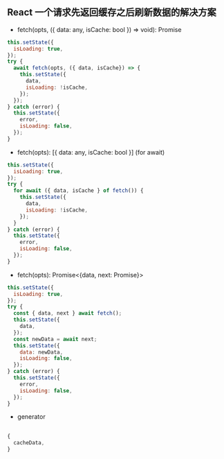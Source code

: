 ## React 一个请求先返回缓存之后刷新数据的解决方案

* fetch(opts, ({ data: any, isCache: bool }) => void): Promise<data>
  
```javascript
this.setState({
  isLoading: true,
});
try {
  await fetch(opts, ({ data, isCache}) => {
    this.setState({
      data,
      isLoading: !isCache,
    });
  });
} catch (error) {
  this.setState({
    error,
    isLoading: false,
  });
}
```

* fetch(opts): [{ data: any, isCache: bool }] (for await)

```javascript
this.setState({
  isLoading: true,
});
try {
  for await ({ data, isCache } of fetch()) {
    this.setState({
      data,
      isLoading: !isCache,
    });
  }
} catch (error) {
  this.setState({
    error,
    isLoading: false,
  });
}
```

* fetch(opts): Promise<{data, next: Promise<data>}>

```javascript
this.setState({
  isLoading: true,
});
try {
  const { data, next } await fetch();
  this.setState({
    data,
  });
  const newData = await next;
  this.setState({
    data: newData,
    isLoading: false,
  });
} catch (error) {
  this.setState({
    error,
    isLoading: false,
  });
}
```

* generator

##

```javascript
{
  cacheData,
}
```
